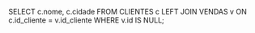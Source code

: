 SELECT
    c.nome,
    c.cidade
FROM CLIENTES c
LEFT JOIN VENDAS v
    ON c.id_cliente = v.id_cliente
WHERE v.id IS NULL;